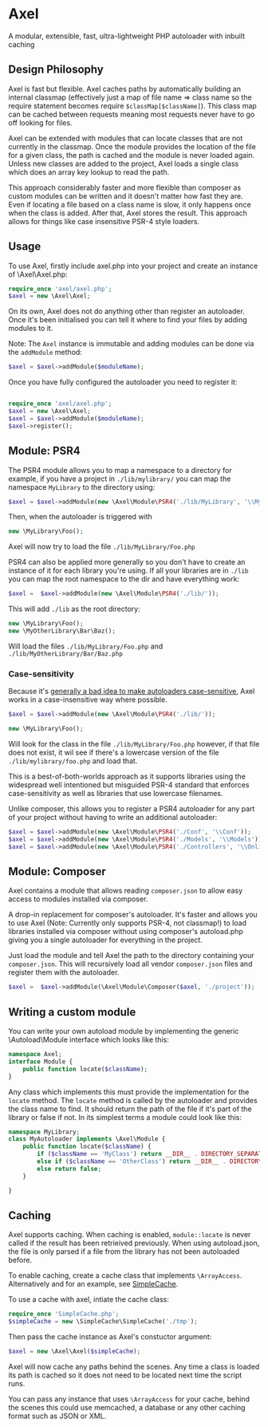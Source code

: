 Axel
====

A modular, extensible, fast, ultra-lightweight PHP autoloader with inbuilt caching

Design Philosophy
-----------------

Axel is fast but flexible.  Axel caches paths by automatically building an internal classmap (effectively just a map of file name => class name so the require statement becomes require `$classMap[$className]`). This class map can be cached between requests meaning most requests never have to go off looking for files.

Axel can be extended with modules that can locate classes that are not currently in the classmap. Once the module provides the location of the file for a given class, the path is cached and the module is never loaded again. Unless new classes are added to the project, Axel loads a single class which does an array key lookup to read the path.

This approach considerably faster and more flexible than composer as custom modules can be written and it doesn't matter how fast they are. Even if locating a file based on a class name is slow, it only happens once when the class is added. After that, Axel stores the result. This approach allows for things like case insensitive PSR-4 style loaders.


Usage
-----


To use Axel, firstly include axel.php into your project and create an instance of \Axel\Axel.php:

```php
require_once 'axel/axel.php';
$axel = new \Axel\Axel;
```

On its own, Axel does not do anything other than register an autoloader. Once it's been initialised you can tell it where to find your files by adding modules to it.

Note: The `Axel` instance is immutable and adding modules can be done via the `addModule` method:

```php
$axel = $axel->addModule($moduleName);
```


Once you have fully configured the autoloader you need to register it:

```php

require_once 'axel/axel.php';
$axel = new \Axel\Axel;
$axel = $axel->addModule($moduleName);
$axel->register();

```

Module: PSR4
--------------------

The PSR4 module allows you to map a namespace to a directory for example, if you have a project in `./lib/mylibrary/` you can map the namespace `MyLibrary` to the directory using:

```php
$axel = $axel->addModule(new \Axel\Module\PSR4('./lib/MyLibrary', '\\MyLibrary'));
```

Then, when the autoloader is triggered with

```php
new \MyLibrary\Foo();
```

Axel will now try to load the file `./lib/MyLibrary/Foo.php`


PSR4 can also be applied more generally so you don't have to create an instance of it for each library you're using. If all your libraries are in `./lib` you can map the root namespace to the dir and have everything work:

```php
$axel =  $axel->addModule(new \Axel\Module\PSR4('./lib/'));
```

This will add `./lib` as the root directory:


```php
new \MyLibrary\Foo();
new \MyOtherLibrary\Bar\Baz();
```

Will load the files `./lib/MyLibrary/Foo.php` and `./lib/MyOtherLibrary/Bar/Baz.php`


### Case-sensitivity

Because it's [generally a bad idea to make autoloaders case-sensitive](https://r.je/php-autoloaders-should-not-be-case-sensitive.html), Axel works in a case-insensitive way where possible.


```php
$axel = $axel->addModule(new \Axel\Module\PSR4('./lib/'));

new \MyLibrary\Foo();
```

Will look for the class in the file `./lib/MyLibrary/Foo.php`  however, if that file does not exist, it wil see if there's a lowercase version of the file `./lib/mylibrary/foo.php` and load that.

This is a best-of-both-worlds approach as it supports libraries using the widespread well intentioned but misguided PSR-4 standard that enforces case-sensitivity as well as libraries that use lowercase filenames.


Unlike composer, this allows you to register a PSR4 autoloader for any part of your project without having to write an additional autoloader:


```php
$axel = $axel->addModule(new \Axel\Module\PSR4('./Conf', '\\Conf'));
$axel = $axel->addModule(new \Axel\Module\PSR4('./Models', '\\Models'));
$axel = $axel->addModule(new \Axel\Module\PSR4('./Controllers', '\\OnlineShop\\Controllers'));

```

Module: Composer
---------------

Axel contains a module that allows reading `composer.json` to allow easy access to modules installed via  composer.

A drop-in replacement for composer's autoloader. It's faster and allows you to use Axel (Note: Currently only supports PSR-4, not classmap!) to load libraries installed via composer without using composer's autoload.php giving you a single autoloader for everything in the project.


Just load the module and tell Axel the path to the directory containing your `composer.json`. This will recursively load all vendor `composer.json` files and register them with the autoloader.

```php
$axel =  $axel->addModule(\Axel\Module\Composer($axel, './project'));

```


Writing a custom module
-----------------------

You can write your own autoload module by implementing the generic \Autoload\Module interface which looks like this:


```php
namespace Axel;
interface Module {
	public function locate($className);
}

```

Any class which implements this must provide the implementation for the `locate` method. The `locate` method is called by the autoloader and provides the class name to find. It should return the path of the file if it's part of the library or false if not. In its simplest terms a module could look like this:


```php
namespace MyLibrary;
class MyAutoloader implements \Axel\Module {
	public function locate($className) {
		if ($className == 'MyClass') return __DIR__ . DIRECTORY_SEPARATOR . 'MyClass.php';
		else if ($className == 'OtherClass') return __DIR__ . DIRECTORY_SEPARATOR . 'OtherClass.php';
		else return false;
	}

}
```

Caching
-------

Axel supports caching. When caching is enabled, `module::locate` is never called if the result has been retrieived previously. When using autoload.json, the file is only parsed if a file from the library has not been autoloaded before.

To enable caching, create a cache class that implements `\ArrayAccess`. Alternatively and for an example, see [SimpleCache](https://github.com/TomBZombie/SimpleCache/blob/master/SimpleCache.php).

To use a  cache with axel, intiate the cache class:

```php
require_once 'SimpleCache.php';
$simpleCache = new \SimpleCache\SimpleCache('./tmp');
```

Then pass the cache instance as Axel's constuctor argument:


```php
$axel = new \Axel\Axel($simpleCache);
```

Axel will now cache any paths behind the scenes. Any time a class is loaded its path is cached so it does not need to be located next time the script runs.

You can pass any instance that uses `\ArrayAccess` for your cache, behind the scenes this could use memcached, a database or any other caching format such as JSON or XML.

